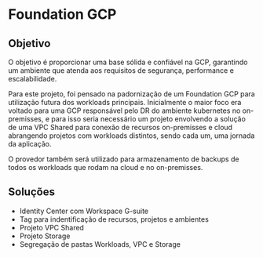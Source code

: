 # Foundation GCP

## Objetivo
O objetivo é proporcionar uma base sólida e confiável na GCP, garantindo um ambiente que atenda aos requisitos de segurança, performance e escalabilidade.

Para este projeto, foi pensado na padornização de um Foundation GCP para utilização futura dos workloads principais. Inicialmente o maior foco era voltado para uma GCP responsável pelo DR do ambiente kubernetes no on-premisses, e para isso seria necessário um projeto envolvendo a solução de uma VPC Shared para conexão de recursos on-premisses e cloud abrangendo projetos com workloads distintos, sendo cada um, uma jornada da aplicação. 

O provedor também será utilizado para armazenamento de backups de todos os workloads que rodam na cloud e no on-premisses.

## Soluções
* Identity Center com Workspace G-suite
* Tag para indentificação de recursos, projetos e ambientes
* Projeto VPC Shared
* Projeto Storage
* Segregação de pastas Workloads, VPC e Storage